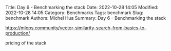 Title: Day 6 - Benchmarking the stack
Date: 2022-10-28 14:05
Modified: 2022-10-28 14:05
Category: Benchmarks
Tags: benchmark
Slug: benchmark
Authors: Michel Hua
Summary: Day 6 - Benchmarking the stack

https://mlops.community/vector-similarity-search-from-basics-to-production/

pricing of the stack